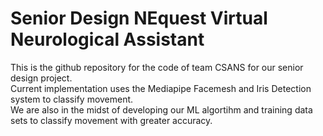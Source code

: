 # Senior Design NEquest Virtual Neurological Assistant 
This is the github repository for the code of team CSANS for our senior design project.  <br/>
Current implementation uses the Mediapipe Facemesh and Iris Detection system to classify movement. <br/>
We are also in the midst of developing our ML algortihm and training data sets to classify movement with greater accuracy.  <br/>

